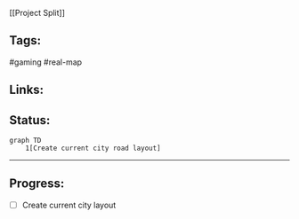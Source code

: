 [[Project Split]]

## Tags:
#gaming #real-map 

## Links:

## Status:
```mermaid
graph TD
	1[Create current city road layout]
```

---

## Progress:
- [ ] Create current city layout